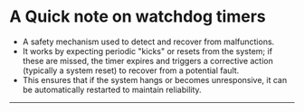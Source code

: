 # A Quick note on watchdog timers

- A safety mechanism used to detect and recover from malfunctions. 
- It works by expecting periodic "kicks" or resets from the system; if these are missed, the timer expires and triggers a corrective action (typically a system reset) to recover from a potential fault. 
- This ensures that if the system hangs or becomes unresponsive, it can be automatically restarted to maintain reliability.

---

